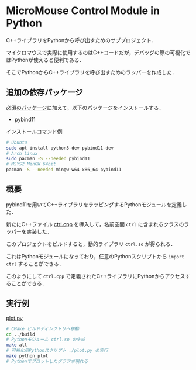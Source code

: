 # MicroMouse Control Module in Python

C++ライブラリをPythonから呼び出すためのサブプロジェクト．

マイクロマウスで実際に使用するのはC++コードだが，デバッグの際の可視化ではPythonが使えると便利である．

そこでPythonからC++ライブラリを呼び出すためのラッパーを作成した．

## 追加の依存パッケージ

[必須のパッケージ](../README.md)に加えて，以下のパッケージをインストールする．

- pybind11

インストールコマンド例

```sh
# Ubuntu
sudo apt install python3-dev pybind11-dev
# Arch Linux
sudo pacman -S --needed pybind11
# MSYS2 MinGW 64bit
pacman -S --needed mingw-w64-x86_64-pybind11
```

## 概要

pybind11を用いてC++ライブラリをラッピングするPythonモジュールを定義した．

新たにC++ファイル [ctrl.cpp](ctrl.cpp) を導入して，名前空間 `ctrl` に含まれるクラスのラッパーを実装した．

このプロジェクトをビルドすると，動的ライブラリ `ctrl.so` が得られる．

これはPythonモジュールになっており，任意のPythonスクリプトから `import ctrl` することができる．

このようにして `ctrl.cpp` で定義されたC++ライブラリにPythonからアクセスすることができる．

## 実行例

[plot.py](plot.py)

```sh
# CMake ビルドディレクトリへ移動
cd ../build
# Pythonモジュール ctrl.so の生成
make all
# 可視化用Pythonスクリプト ./plot.py の実行
make python_plot
# Pythonでプロットしたグラフが現れる
```
